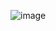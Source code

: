 ![image](https://github.com/gxbizz/Projetos-DIO-Java/assets/125312352/5728eb21-b9f8-4827-bd93-5628844a765c)
